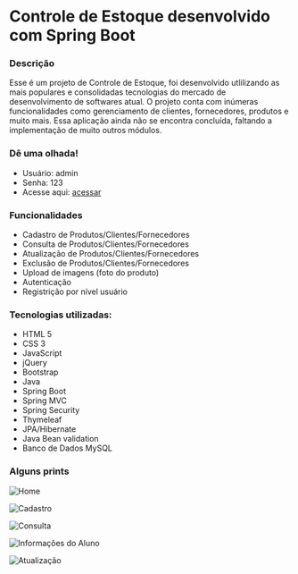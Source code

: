 # Controle de Estoque desenvolvido com Spring Boot 

### Descrição
Esse é um projeto de Controle de Estoque, foi desenvolvido utlilizando as mais populares e consolidadas tecnologias do mercado de desenvolvimento de softwares atual. O projeto conta com inúmeras funcionalidades como gerenciamento de clientes, fornecedores, produtos e muito mais. Essa aplicação ainda não se encontra concluída, faltando a implementação de muito outros módulos.

### Dê uma olhada!
- Usuário: admin
- Senha: 123
- Acesse aqui: [acessar](https://controleestoquespring.herokuapp.com/)

### Funcionalidades
- Cadastro de Produtos/Clientes/Fornecedores
- Consulta de Produtos/Clientes/Fornecedores
- Atualização de Produtos/Clientes/Fornecedores
- Exclusão de Produtos/Clientes/Fornecedores
- Upload de imagens (foto do produto)
- Autenticação 
- Registrição por nível usuário

### Tecnologias utilizadas: 
- HTML 5
- CSS 3
- JavaScript
- jQuery
- Bootstrap
- Java
- Spring Boot
- Spring MVC
- Spring Security
- Thymeleaf
- JPA/Hibernate
- Java Bean validation
- Banco de Dados MySQL

### Alguns prints
![Home](https://user-images.githubusercontent.com/16671438/152072929-41402ad7-b65d-453c-bc9d-018dc29ebf5f.jpg)

![Cadastro](https://user-images.githubusercontent.com/16671438/152072989-ba6686a3-9f1e-497c-adca-0c4ff9a1d02b.jpg)

![Consulta](https://user-images.githubusercontent.com/16671438/152073087-0033bb1c-09ff-41f0-8330-45c5adbb1410.jpg)

![Informações do Aluno](https://user-images.githubusercontent.com/16671438/152073150-4c6e54b0-7aa4-4cee-b6ab-2a75375da412.jpg)

![Atualização](https://user-images.githubusercontent.com/16671438/152073179-4319ee51-b43c-4dff-9126-1dd8186a4397.jpg)
